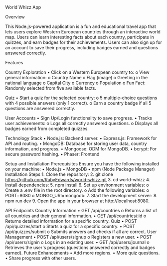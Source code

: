 World Whizz App

Overview

This Node.js-powered application is a fun and educational travel app that lets users explore Western European countries through an interactive world map. Users can learn interesting facts about each country, participate in quizzes, and earn badges for their achievements. Users can also sign up for an account to save their progress, including badges earned and questions answered correctly.

Features

Country Exploration
    •	Click on a Western European country to: 
        o	View general information: 
        o	Country Name
        o	Flag (image)
        o	Greeting in the national language
        o	Capital City
        o	Currency
        o	Population
        o	Fun Fact: Randomly selected from five available facts.

Quiz
    •	Start a quiz for the selected country: 
        o	5 multiple-choice questions with 4 possible answers (only 1 correct).
        o	Earn a country badge if all 5 questions are answered correctly.

User Accounts
    •	Sign Up/Login functionality to save progress.
    •	Tracks user achievements: 
        o	Logs all correctly answered questions.
        o	Displays all badges earned from completed quizzes.

Technology Stack
    •	Node.js: Backend server.
    •	Express.js: Framework for API and routing.
    •  	MongoDB: Database for storing user data, country information, and progress.
    •	Mongoose: ODM for MongoDB.
    •	bcrypt: For secure password hashing.
    •	Phaser: Frontend

Setup and Installation
Prerequisites
Ensure you have the following installed on your machine:
    •	Node.js
    •	MongoDB
    •	npm (Node Package Manager)
Installation Steps
    1.	Clone the repository:
    2.	git clone https://github.com/RubyEdwards/world-whizz.git
    3.	cd world-whizz
    4.	Install dependencies:
    5.	npm install
    6.	Set up environment variables:
        o	Create a .env file in the root directory.
        o	Add the following variables: 
        o	PORT=8080
        o	MONGO_URI=mongodb:
    7.	Start the development server:
    8.	npm run dev
    9.	Open the app in your browser at http://localhost:8080.

API Endpoints
Country Information
    •	GET /api/countries 
        o	Returns a list of all countries and their general information.
    •	GET /api/countries/:id 
        o	Returns detailed information for a specific country.
Quiz
    •	POST /api/quizzes/start 
        o	Starts a quiz for a specific country.
    •	POST /api/quizzes/submit 
        o	Submits answers and checks if all are correct.
User Management
    •	POST /api/users/signup 
        o	Registers a new user.
    •	POST /api/users/signin 
        o	Logs in an existing user.
    •	GET /api/users/journal 
        o	Retrieves the user's progress (questions answered correctly and badges earned).
Future Enhancements
    •	Add more regions.
    •	More quiz questions.
    •	Share progress with other users.